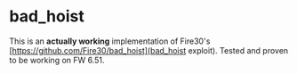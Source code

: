 # bad_hoist

This is an **actually working** implementation of Fire30's [https://github.com/Fire30/bad_hoist](bad_hoist exploit). Tested and proven to be working on FW 6.51.
